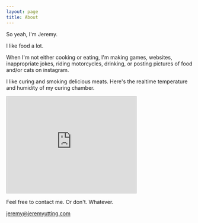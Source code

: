```yaml
---
layout: page
title: About
---
```


So yeah, I'm Jeremy.

I like food a lot.

When I'm not either cooking or eating, I'm making games, websites, inappropriate jokes, riding motorcycles, drinking, or posting pictures of food and/or cats on instagram.

I like curing and smoking delicious meats. Here's the realtime temperature and humidity of my curing chamber.
<iframe width="350" height="260" style="border: 1px solid #cccccc;" src="https://thingspeak.com/apps/plugins/58921"></iframe>

Feel free to contact me. Or don't. Whatever.

[jeremy@jeremyutting.com](mailto:jeremy@jeremyutting.com)
